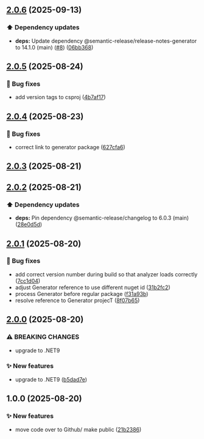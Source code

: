 ## [2.0.6](https://github.com/eriklieben/ErikLieben.FA.StronglyTypedIds/compare/v2.0.5...v2.0.6) (2025-09-13)

### ⬆️ Dependency updates

* **deps:** Update dependency @semantic-release/release-notes-generator to 14.1.0 (main) ([#8](https://github.com/eriklieben/ErikLieben.FA.StronglyTypedIds/issues/8)) ([06bb368](https://github.com/eriklieben/ErikLieben.FA.StronglyTypedIds/commit/06bb36892cafc113a9aceb70885a35a1bc64dd89))

## [2.0.5](https://github.com/eriklieben/ErikLieben.FA.StronglyTypedIds/compare/v2.0.4...v2.0.5) (2025-08-24)

### 🐛 Bug fixes

* add version tags to csproj ([4b7af17](https://github.com/eriklieben/ErikLieben.FA.StronglyTypedIds/commit/4b7af17d9600f9a0c912b42f54e3eda984d764f3))

## [2.0.4](https://github.com/eriklieben/ErikLieben.FA.StronglyTypedIds/compare/v2.0.3...v2.0.4) (2025-08-23)

### 🐛 Bug fixes

* correct link to generator package ([627cfa6](https://github.com/eriklieben/ErikLieben.FA.StronglyTypedIds/commit/627cfa6eb02bf89abada6699708159ba5c711261))

## [2.0.3](https://github.com/eriklieben/ErikLieben.FA.StronglyTypedIds/compare/v2.0.2...v2.0.3) (2025-08-21)

## [2.0.2](https://github.com/eriklieben/ErikLieben.FA.StronglyTypedIds/compare/v2.0.1...v2.0.2) (2025-08-21)

### ⬆️ Dependency updates

* **deps:** Pin dependency @semantic-release/changelog to 6.0.3 (main) ([28e0d5d](https://github.com/eriklieben/ErikLieben.FA.StronglyTypedIds/commit/28e0d5dd6124c110cdbe0043788ee51b48cef040))

## [2.0.1](https://github.com/eriklieben/ErikLieben.FA.StronglyTypedIds/compare/v2.0.0...v2.0.1) (2025-08-20)

### 🐛 Bug fixes

* add correct version number during build so that analyzer loads correctly ([7cc1d04](https://github.com/eriklieben/ErikLieben.FA.StronglyTypedIds/commit/7cc1d045e4748d5425471d17d287a7e32b49da7e))
* adjust Generator reference to use different nuget id ([31b2fc2](https://github.com/eriklieben/ErikLieben.FA.StronglyTypedIds/commit/31b2fc2731d0bf59cc7869c4981f66cf40c338a8))
* process Generator before regular package ([f31a93b](https://github.com/eriklieben/ErikLieben.FA.StronglyTypedIds/commit/f31a93b16e0d42f1d6822f971d779e0cc5f5aa92))
* resolve reference to Generator projecT ([8f07b65](https://github.com/eriklieben/ErikLieben.FA.StronglyTypedIds/commit/8f07b65f44ed454b3d75cdc04434fc910dc63603))

## [2.0.0](https://github.com/eriklieben/ErikLieben.FA.StronglyTypedIds/compare/v1.0.0...v2.0.0) (2025-08-20)

### ⚠ BREAKING CHANGES

* upgrade to .NET9

### ✨ New features

* upgrade to .NET9 ([b5dad7e](https://github.com/eriklieben/ErikLieben.FA.StronglyTypedIds/commit/b5dad7ed0e838df4df4e9a11aeb8bdea8725cc77))

## 1.0.0 (2025-08-20)

### ✨ New features

* move code over to Github/ make public ([21b2386](https://github.com/eriklieben/ErikLieben.FA.StronglyTypedIds/commit/21b23861929baeece12c3e8d74a9137c0f6edfac))

